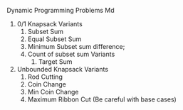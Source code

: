Dynamic Programming Problems Md

1. 0/1 Knapsack
  Variants 
    1. Subset Sum
    2. Equal Subset Sum
    3. Minimum Subset sum difference;
    4. Count of subset sum
       Variants
       1. Target Sum
2. Unbounded Knapsack
  Variants
    1. Rod Cutting
    2. Coin Change
    3. Min Coin Change
    4. Maximum Ribbon Cut (Be careful with base cases)

